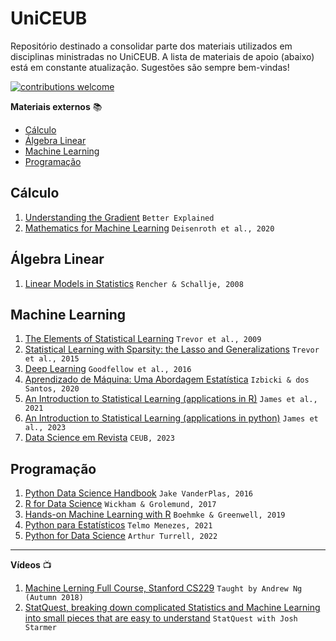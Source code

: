 
<!-- omit in toc -->
# UniCEUB

Repositório destinado a consolidar parte dos materiais utilizados em disciplinas ministradas no UniCEUB.
A lista de materiais de apoio (abaixo) está em constante atualização. Sugestões são sempre bem-vindas!

[![contributions welcome](https://img.shields.io/badge/contributions-welcome-brightgreen.svg?style=flat)](./CONTRIBUTING.md)

**Materiais externos** :books:

- [Cálculo](#cálculo)
- [Álgebra Linear](#álgebra-linear)
- [Machine Learning](#machine-learning)
- [Programação](#programação)

## Cálculo
1. [Understanding the Gradient](https://betterexplained.com/articles/vector-calculus-understanding-the-gradient/#:~:text=The%20gradient%20is%20a%20fancy,no%20single%20direction%20of%20increase) `Better Explained`
2. [Mathematics for Machine Learning](https://mml-book.github.io/) `Deisenroth et al., 2020`

## Álgebra Linear
1. [Linear Models in Statistics](https://rikhtehgaran.iut.ac.ir/sites/rikhtehgaran.iut.ac.ir/files/files_course/linear_models_in_statistics_2nd_ed_rencher_2008_2p_0.pdf) `Rencher & Schallje, 2008`

## Machine Learning
1. [The Elements of Statistical Learning](https://d1wqtxts1xzle7.cloudfront.net/31156736/10.1.1.158.8831.pdf?1366444917=&response-content-disposition=inline%3B+filename%3DThe_elements_of_statistical_learning_dat.pdf&Expires=1692383392&Signature=JmWUGAuWYSCQfHkLWmee~vxsHQoMy9yDQeZMzDppVd8KdGUT2OQkMtpOXCpuT1WPMzbu5HZrPkVlwIx2IIfBmZOOi4WiiFDnllxYb7OcamQqbU07pvuoi1AT9R7sBecYMgGd~GvixC5QVMG9BMhgNJjn5rjPHKzxwY6tAn~7h9kbU3O9XsAT8o27D8waMV5aKJqBsrvbf9iDC-f0OAEu-pNa-gfC0JXkRewhEVrTeGvfSR0rSaYSSGW~W9OHldvkMQPzp0BIfPtAh1FxtvQ2ZDsAUPoJL8jv2KNqgwvg6zbho2xb9EPmt4RMnTejHPIPZ580PjZ7-DZr~tWegn6Cug__&Key-Pair-Id=APKAJLOHF5GGSLRBV4ZA) `Trevor et al., 2009`
2. [Statistical Learning with Sparsity: the Lasso and Generalizations](https://hastie.su.domains/StatLearnSparsity_files/SLS_corrected_1.4.16.pdf) `Trevor et al., 2015`
3. [Deep Learning](https://www.deeplearningbook.org/) `Goodfellow et al., 2016`
4. [Aprendizado de Máquina: Uma Abordagem Estatística](http://www.rizbicki.ufscar.br/AME.pdf) `Izbicki & dos Santos, 2020`
5. [An Introduction to Statistical Learning (applications in R)](https://hastie.su.domains/ISLR2/ISLRv2_website.pdf) `James et al., 2021`
6. [An Introduction to Statistical Learning (applications in python)](https://hastie.su.domains/ISLP/ISLP_website.pdf) `James et al., 2023`
6. [Data Science em Revista](https://repositorio.uniceub.br/jspui/handle/prefix/16691) `CEUB, 2023`

## Programação
1. [Python Data Science Handbook](https://jakevdp.github.io/PythonDataScienceHandbook/) `Jake VanderPlas, 2016`
2. [R for Data Science](https://r4ds.had.co.nz/) `Wickham & Grolemund, 2017`
3. [Hands-on Machine Learning with R](https://bradleyboehmke.github.io/HOML/) `Boehmke & Greenwell, 2019`
4. [Python para Estatísticos](https://tmfilho.github.io/pyestbook/intro.html) `Telmo Menezes, 2021`
5. [Python for Data Science](https://aeturrell.github.io/python4DS/welcome.html) `Arthur Turrell, 2022`
---

**Vídeos** :tv:

1. [Machine Lerning Full Course, Stanford CS229](https://www.youtube.com/playlist?list=PLoROMvodv4rMiGQp3WXShtMGgzqpfVfbU) `Taught by Andrew Ng (Autumn 2018)`
2. [StatQuest, breaking down complicated Statistics and Machine Learning into small pieces that are easy to understand](https://www.youtube.com/@statquest) `StatQuest with Josh Starmer`
